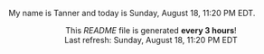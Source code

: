 My name is Tanner and today is Sunday, August 18, 11:20 PM EDT.

<p align="center">This <i>README</i> file is generated <b>every 3 hours</b>!</br>Last refresh: Sunday, August 18, 11:20 PM EDT<br /></p>

